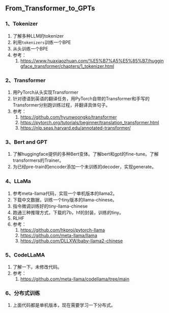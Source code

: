 ## From_Transformer_to_GPTs

### 1、Tokenizer

1. 了解多种LLM的tokenizer
2. 利用`tokenizers`训练一个BPE
3. 从头训练一个BPE
4. 参考：
   1. https://www.huaxiaozhuan.com/%E5%B7%A5%E5%85%B7/huggingface_transformer/chapters/1_tokenizer.html

### 2、Transformer

1. 用PyTorch从头实现Transformer
2. 针对德语到英语的翻译任务，用PyTorch自带的Transformer和手写的Transformer分别跑训练过程，并翻译具体句子。
3. 参考：
   1. https://github.com/hyunwoongko/transformer 
   2. https://pytorch.org/tutorials/beginner/translation_transformer.html
   3. https://nlp.seas.harvard.edu/annotated-transformer/

### 3、Bert and GPT

1. 了解huggingface提供的多种Bert变体。了解bert和gpt的fine-tune。了解transformers的Trainer。
2. 为已经pre-train的encoder添加一个未训练的decoder，实现generate。

### 4、LLaMa

1. 参考meta-llama代码，实现一个单机版本的llama2。
2. 下载中文数据，训练一个tiny版本的llama-chinese。
3. 指令微调训练好的tiny-llama-chinese
4. 跑通三种推理方式，下载的7b，hf的封装，训练的tiny。
5. RLHF
6. 参考：
   1. https://github.com/hkproj/pytorch-llama
   2. https://github.com/meta-llama/llama
   3. https://github.com/DLLXW/baby-llama2-chinese

### 5、CodeLLaMA

1. 了解一下。未修改代码。
2. 参考：
   1. https://github.com/meta-llama/codellama/tree/main

### 6、分布式训练

1. 上面代码都是单机版本，现在需要学习一下分布式。

